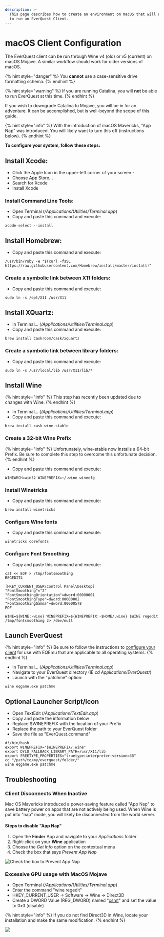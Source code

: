 ```yaml
---
description: >-
  This page describes how to create an environment on macOS that will allow you
  to run an EverQuest Client.
---
```


# macOS Client Configuration

The EverQuest client can be run through Wine v4 (old) or v5 (current) on macOS Mojave. A similar workflow should work for older versions of macOS.  

{% hint style="danger" %}
You **cannot** use a case-sensitive drive formatting schema.
{% endhint %}

{% hint style="warning" %}
If you are running Catalina, you will **not** be able to run EverQuest at this time. 
{% endhint %}

If you wish to downgrade Catalina to Mojave, you will be in for an adventure.  It can be accomplished, but is well-beyond the scope of this guide.

{% hint style="info" %}
With the introduction of macOS Mavericks, "App Nap" was introduced.  You will likely want to turn this off (instructions below).
{% endhint %}

**To configure your system, follow these steps:**

## Install Xcode:

* Click the Apple Icon in the upper-left corner of your screen⋅⋅
* Choose App Store...
* Search for Xcode
* Install Xcode

### Install Command Line Tools:

* Open Terminal (_/Applications/Utilities/Terminal.app_)
* Copy and paste this command and execute:

```text
xcode-select --install
```

## Install Homebrew:

* Copy and paste this command and execute:

```text
/usr/bin/ruby -e "$(curl -fsSL https://raw.githubusercontent.com/Homebrew/install/master/install)"
```

### Create a symbolic link between X11 folders:

* Copy and paste this command and execute:

```text
sudo ln -s /opt/X11 /usr/X11
```

## Install XQuartz:

* In Terminal... (_/Applications/Utilities/Terminal.app_)
* Copy and paste this command and execute:

```text
brew install Caskroom/cask/xquartz
```

### Create a symbolic link between library folders:

* Copy and paste this command and execute:

```text
sudo ln -s /usr/local/lib /usr/X11/lib/*
```

## Install Wine

{% hint style="info" %}
This step has recently been updated due to changes with Wine.
{% endhint %}

* In Terminal... (_/Applications/Utilities/Terminal.app_)
* Copy and paste this command and execute:

```text
brew install cask wine-stable
```

### Create a 32-bit Wine Prefix

{% hint style="info" %}
Unfortunately, wine-stable now installs a 64-bit Prefix.  Be sure to complete this step to overcome this unfortunate decision.
{% endhint %}

* Copy and paste this command and execute:

```text
WINEARCH=win32 WINEPREFIX=~/.wine winecfg
```

### Install Winetricks

* Copy and paste this command and execute:

```text
brew install winetricks
```

### Configure Wine fonts

* Copy and paste this command and execute:

```text
winetricks corefonts
```

### Configure Font Smoothing

* Copy and paste this command and execute:

```text
cat << EOF > /tmp/fontsmoothing
REGEDIT4

[HKEY_CURRENT_USER\Control Panel\Desktop]
"FontSmoothing"="2"
"FontSmoothingOrientation"=dword:00000001
"FontSmoothingType"=dword:00000002
"FontSmoothingGamma"=dword:00000578
EOF

WINE=${WINE:-wine} WINEPREFIX=${WINEPREFIX:-$HOME/.wine} $WINE regedit /tmp/fontsmoothing 2> /dev/null
```

## Launch EverQuest

{% hint style="info" %}
Be sure to follow the instructions to [configure your client](../../../../categories/how-to-guides/client-configuration#all-operating-systems) for use with EQEmu that are applicable to all operating systems.
{% endhint %}

* In Terminal... (_/Applications/Utilities/Terminal.app_)
* Navigate to your EverQuest directory (IE _cd Applications/EverQuest/_)
* Launch with the "patchme" option:

```text
wine eqgame.exe patchme
```

## Optional Launcher Script/Icon

* Open TextEdit (_/Applications/TextEdit.app_)
* Copy and paste the information below
* Replace $WINEPREFIX with the location of your Prefix
* Replace the path to your EverQuest folder
* Save the file as "EverQuest.command"

```text
#!/bin/bash
export WINEPREFIX="$WINEPREFIX/.wine"
export DYLD_FALLBACK_LIBRARY_PATH=/usr/X11/lib
export FREETYPE_PROPERTIES="truetype:interpreter-version=35"
cd "/path/to/my/everquest/folder/"
wine eqgame.exe patchme
```

## Troubleshooting

### Client Disconnects When Inactive

Mac OS Mavericks introduced a power-saving feature called "App Nap" to save battery power on apps that are not actively being used.  When Wine is put into "nap" mode, you will likely be disconnected from the world server.

#### Steps to disable "App Nap"

1. Open the **Finder** App and navigate to your _Applications_ folder
2. Right-click on your **Wine** application
3. Choose the _Get Info_ option on the contextual menu
4. Check the box that says _Prevent App Nap_

![Check the box to Prevent App Nap](../../gitbook/assets/app-nap.png)

### Excessive GPU usage with MacOS Mojave

* Open Terminal (_/Applications/Utilities/Terminal.app_)
* Enter the command "wine regedit"
* HKEY_CURRENT_USER -&gt; Software -&gt; Wine -&gt; Direct3D
* Create a DWORD Value (REG_DWORD) named "[csmt](https://wiki.archlinux.org/index.php/wine#CSMT)" and set the value to 0x0 (disable)

{% hint style="info" %}
If you do not find Direct3D in Wine, locate your installation and make the same modification.
{% endhint %}

![](../../gitbook/assets/regedit-mojave.png)

